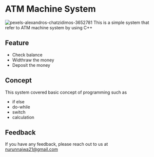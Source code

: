 
# ATM Machine System
![pexels-alexandros-chatzidimos-3652781](https://user-images.githubusercontent.com/89633522/188793200-5d30189e-7c64-4aae-8b16-efbf96296506.jpg)
This is a simple system that refer to ATM machine system by using C++


## Feature

- Check balance
- Widthraw the money
- Deposit the money

## Concept
This system covered basic concept of programming such as
- if else 
- do-while
- switch
- calculation

## Feedback

If you have any feedback, please reach out to us at nurunnajwa21@gmail.com

